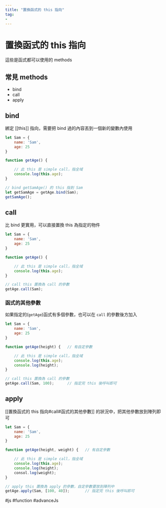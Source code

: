 ```yaml
---
title: "置換函式的 this 指向"
tag: 
- 
---
```

# 置換函式的 this 指向
這些是函式都可以使用的 methods

## 常見 methods
- bind
- call
- apply

## bind
綁定 [[this]] 指向，需要把 bind 過的內容丟到一個新的變數內使用

```js
let Sam = {
	name: 'Sam',
	age: 25
}

function getAge() {

	// 此 this 是 simple call，指全域
	console.log(this.age);	
}

// bind getSamAge() 的 this 指到 Sam
let getSamAge = getAge.bind(Sam);
getSamAge();
```

## call
比 bind 更實用，可以直接置換 this 為指定的物件

```js
let Sam = {
	name: 'Sam',
	age: 25
}

function getAge() {

	// 此 this 是 simple call，指全域
	console.log(this.age);	
}

// call this 置換為 call 的參數
getAge.call(Sam);

```
### 函式的其他參數
如果指定的(`getAge`)函式有多個參數，也可以在 `call` 的參數後方加入
```js
let Sam = {
	name: 'Sam',
	age: 25
}

function getAge(height) {	// 有自定參數

	// 此 this 是 simple call，指全域
	console.log(this.age);
	console.log(height);
}

// call this 置換為 call 的參數
getAge.call(Sam, 100);		// 指定完 this 後呼叫即可

```

## apply
[[置換函式的 this 指向#call#函式的其他參數]] 的狀況中，把其他參數放到陣列即可
```js
let Sam = {
	name: 'Sam',
	age: 25
}

function getAge(height, weight) {	// 有自定參數

	// 此 this 是 simple call，指全域
	console.log(this.age);
	console.log(height);
	consol.log(weight);
}

// apply this 置換為 apply 的參數，自定參數要放到陣列中
getAge.apply(Sam, [100, 40]);		// 指定完 this 後呼叫即可

```

#js #function #advanceJs 